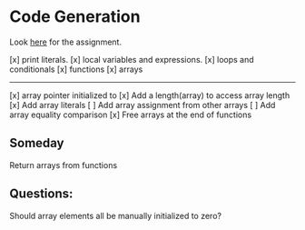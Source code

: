 # Code Generation
Look [here](https://www.cs.southern.edu/halterman/Courses/Winter2025/415/Assignments/codegen.html) for the assignment.

[x] print literals.
[x] local variables and expressions.
[x] loops and conditionals
[x] functions
[x] arrays

---
[x] array pointer initialized to
[x] Add a length(array) to access array length
[x] Add array literals
[ ] Add array assignment from other arrays
[ ] Add array equality comparison
[x] Free arrays at the end of functions

## Someday

Return arrays from functions

## Questions:

Should array elements all be manually initialized to zero? 

